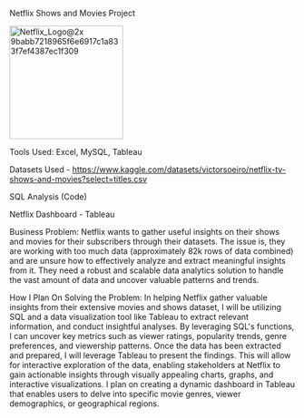 Netflix Shows and Movies Project

<img width="200" alt="Netflix_Logo@2x 9babb7218965f6e6917c1a833f7ef4387ec1f309" src="https://github.com/user-attachments/assets/8c278cb6-39ba-49cf-bf70-f0bb51fcbf9f" />




Tools Used: Excel, MySQL, Tableau

Datasets Used - https://www.kaggle.com/datasets/victorsoeiro/netflix-tv-shows-and-movies?select=titles.csv

SQL Analysis (Code)

Netflix Dashboard - Tableau

Business Problem: Netflix wants to gather useful insights on their shows and movies for their subscribers through their datasets. The issue is, they are working with too much data (approximately 82k rows of data combined) and are unsure how to effectively analyze and extract meaningful insights from it. They need a robust and scalable data analytics solution to handle the vast amount of data and uncover valuable patterns and trends.

How I Plan On Solving the Problem: In helping Netflix gather valuable insights from their extensive movies and shows dataset, I will be utilizing SQL and a data visualization tool like Tableau to extract relevant information, and conduct insightful analyses. By leveraging SQL's functions, I can uncover key metrics such as viewer ratings, popularity trends, genre preferences, and viewership patterns. Once the data has been extracted and prepared, I will leverage Tableau to present the findings. This will allow for interactive exploration of the data, enabling stakeholders at Netflix to gain actionable insights through visually appealing charts, graphs, and interactive visualizations. I plan on creating a dynamic dashboard in Tableau that enables users to delve into specific movie genres, viewer demographics, or geographical regions.
